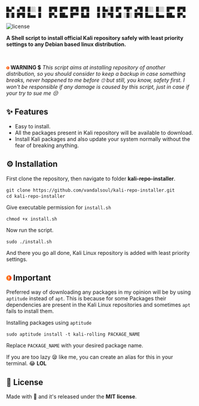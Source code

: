 
```
█▄▀ ▄▀█ █░░ █   █▀█ █▀▀ █▀█ █▀█   █ █▄░█ █▀ ▀█▀ ▄▀█ █░░ █░░ █▀▀ █▀█
█░█ █▀█ █▄▄ █   █▀▄ ██▄ █▀▀ █▄█   █ █░▀█ ▄█ ░█░ █▀█ █▄▄ █▄▄ ██▄ █▀▄
```
![license](https://img.shields.io/github/license/vandalsoul/darkmatter-grub2-theme?style=for-the-badge)

**A Shell script to install official Kali repository safely with least priority settings to any Debian based linux distribution.**

<br>

<p>
<img width="1.5%" src="/media/warn.png"/> <b> WARNING $</b> <i>This script aims at installing repository of another distribution, so you should consider to keep a backup in case something breaks, never happened to me before 🙄 but still, you know, safety first. I won't be responsible if any damage is caused by this script, just in case if your try to sue me 😒</i>
</p>
  
## ✨ Features

- Easy to install.
- All the packages present in Kali repository will be available to download.
- Install Kali packages and also update your system normally without the fear of breaking anything.

## ⚙️ Installation

First clone the repository, then navigate to folder **kali-repo-installer**.
```shell
git clone https://github.com/vandalsoul/kali-repo-installer.git
cd kali-repo-installer
```
Give executable permission for `install.sh`
```shell
chmod +x install.sh
```
Now run the script.
```shell
sudo ./install.sh
```
And there you go all done, Kali Linux repository is added with least priority settings.

<h2><img width="2.7%" src="/media/warn.png" alt="logo"/> <b>Important</b></h2>

Preferred way of downloading any packages in my opinion will be by using `aptitude` instead of `apt`.
This is because for some Packages their dependencies are present in the Kali Linux repositories and sometimes `apt` fails to install them.

Installing packages using `aptitude`
```shell
sudo aptitude install -t kali-rolling PACKAGE_NAME
```
Replace `PACKAGE_NAME` with your desired package name.

If you are too lazy 😪 like me, you can create an alias for this in your terminal. 😂 **LOL**

## 📝 License
Made with 💖 and it's released under the **MIT license**.
